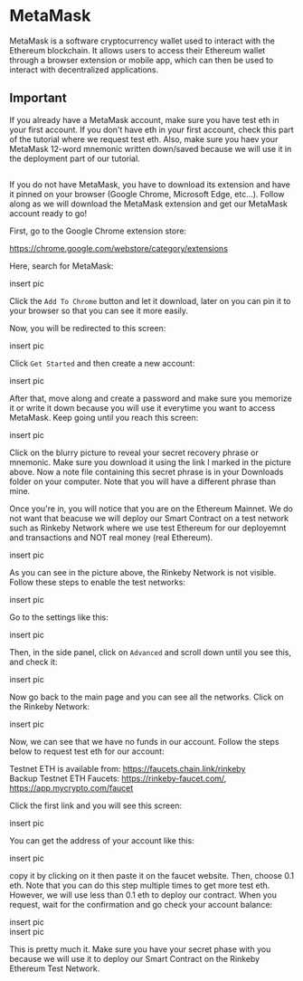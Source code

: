 # MetaMask  

MetaMask is a software cryptocurrency wallet used to interact with the Ethereum blockchain. It allows users to access their Ethereum wallet through a browser extension or mobile app, which can then be used to interact with decentralized applications.  

## Important

If you already have a MetaMask account, make sure you have test eth in your first account. If you don't have eth in your first account, check this part of the tutorial where we request test eth. Also, make sure you haev your MetaMask 12-word mnemonic written down/saved because we will use it in the deployment part of our tutorial.  

##

If you do not have MetaMask, you have to download its extension and have it pinned on your browser (Google Chrome, Microsoft Edge, etc...). Follow along as we will download the MetaMask extension and get our MetaMask account ready to go!  

First, go to the Google Chrome extension store:  

https://chrome.google.com/webstore/category/extensions

Here, search for MetaMask:  

insert pic  

Click the ```Add To Chrome``` button and let it download, later on you can pin it to your browser so that you can see it more easily.  

Now, you will be redirected to this screen:  

insert pic  

Click ```Get Started``` and then create a new account:  

insert pic  

After that, move along and create a password and make sure you memorize it or write it down because you will use it everytime you want to access MetaMask. Keep going until you reach this screen:  

insert pic  

Click on the blurry picture to reveal your secret recovery phrase or mnemonic. Make sure you download it using the link I marked in the picture above. Now a note file containing this secret phrase is in your Downloads folder on your computer. Note that you will have a different phrase than mine.  

Once you're in, you will notice that you are on the Ethereum Mainnet. We do not want that beacuse we will deploy our Smart Contract on a test network such as Rinkeby Network where we use test Ethereum for our deployemnt and transactions and NOT real money (real Ethereum).  

insert pic  

As you can see in the picture above, the Rinkeby Network is not visible. Follow these steps to enable the test networks:  

insert pic  

Go to the settings like this:  

insert pic  

Then, in the side panel, click on ```Advanced``` and scroll down until you see this, and check it:  

insert pic  

Now go back to the main page and you can see all the networks. Click on the Rinkeby Network:  

insert pic  

Now, we can see that we have no funds in our account. Follow the steps below to request test eth for our account:  

Testnet ETH is available from: https://faucets.chain.link/rinkeby  
Backup Testnet ETH Faucets: https://rinkeby-faucet.com/, https://app.mycrypto.com/faucet  

Click the first link and you will see this screen:  

insert pic  

You can get the address of your account like this:  

insert pic  

copy it by clicking on it then paste it on the faucet website. Then, choose 0.1 eth. Note that you can do this step multiple times to get more test eth. However, we will use less than 0.1 eth to deploy our contract. When you request, wait for the confirmation and go check your account balance:  

insert pic  
insert pic  

This is pretty much it. Make sure you have your secret phase with you because we will use it to deploy our Smart Contract on the Rinkeby Ethereum Test Network.
